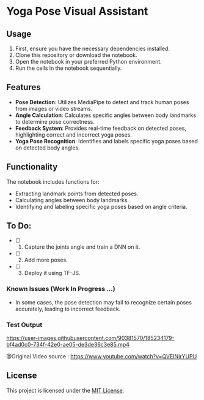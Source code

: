 # Yoga Pose Visual Assistant

## Usage

1. First, ensure you have the necessary dependencies installed.
2. Clone this repository or download the notebook.
3. Open the notebook in your preferred Python environment.
4. Run the cells in the notebook sequentially.

## Features

- **Pose Detection**: Utilizes MediaPipe to detect and track human poses from images or video streams.
- **Angle Calculation**: Calculates specific angles between body landmarks to determine pose correctness.
- **Feedback System**: Provides real-time feedback on detected poses, highlighting correct and incorrect yoga poses.
- **Yoga Pose Recognition**: Identifies and labels specific yoga poses based on detected body angles.

## Functionality

The notebook includes functions for:
- Extracting landmark points from detected poses.
- Calculating angles between body landmarks.
- Identifying and labeling specific yoga poses based on angle criteria.

## To Do:
- [ ] 1. Capture the joints angle and train a DNN on it.
- [ ] 2. Add more poses.
- [ ] 3. Deploy it using TF-JS.

### Known Issues (Work In Progress ...)
- In some cases, the pose detection may fail to recognize certain poses accurately, leading to incorrect feedback.

### Test Output
https://user-images.githubusercontent.com/90381570/185234179-bf4ad0c0-734f-42e0-ae05-de3de36c3e85.mp4

@Original Video source : https://www.youtube.com/watch?v=QVEINjrYUPU

## License
This project is licensed under the [MIT License](LICENSE).
